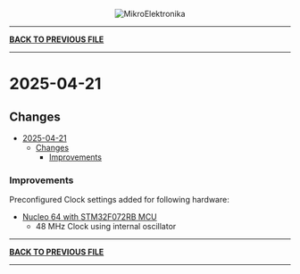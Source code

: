 
<p align="center">
  <img src="http://www.mikroe.com/img/designs/beta/logo_small.png?raw=true" alt="MikroElektronika"/>
</p>

---

**[BACK TO PREVIOUS FILE](../changelog.md)**

---

# 2025-04-21

## Changes

- [2025-04-21](#2025-04-21)
  - [Changes](#changes)
    + [Improvements](#improvements)

### Improvements

Preconfigured Clock settings added for following hardware:

+ [Nucleo 64 with STM32F072RB MCU](https://www.st.com/content/st_com/en/products/evaluation-tools/product-evaluation-tools/mcu-mpu-eval-tools/stm32-mcu-mpu-eval-tools/stm32-nucleo-boards/nucleo-f072rb.html)
  + 48 MHz Clock using internal oscillator

---

**[BACK TO PREVIOUS FILE](../changelog.md)**

---
